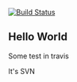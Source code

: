 [![Build Status](https://travis-ci.org/cruelwen/helloworld.png)](https://travis-ci.org/cruelwen/helloworld)

Hello World
-----
Some test in travis

It's SVN
